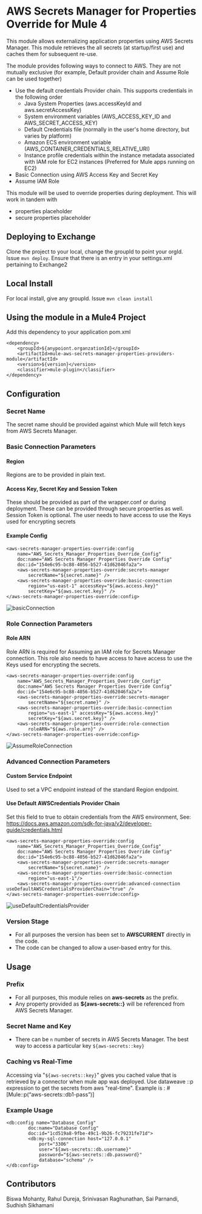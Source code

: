 # AWS Secrets Manager for Properties Override for Mule 4

This module allows externalizing application properties using AWS Secrets Manager.
This module retrieves the all secrets (at startup/first use) and caches them for subsequent re-use. 

The module provides following ways to connect to AWS.
They are not mutually exclusive (for example, Default provider chain and Assume Role can be used together)
- Use the default credentials Provider chain. This supports credentials in the following order 
  - Java System Properties (aws.accessKeyId and aws.secretAccessKey)
  - System environment variables (AWS_ACCESS_KEY_ID and AWS_SECRET_ACCESS_KEY)
  - Default Credentials file (normally in the user's home directory, but varies by platform)
  - Amazon ECS environment variable (AWS_CONTAINER_CREDENTIALS_RELATIVE_URI)
  - Instance profile credentials within the instance metadata associated with IAM role for EC2 instances (Preferred for Mule apps running on EC2)
- Basic Connection using AWS Access Key and Secret Key
- Assume IAM Role 

This module will be used to override properties during deployment. This will work in tandem with
- properties placeholder
- secure properties placeholder

## Deploying to Exchange
Clone the project to your local, change the groupId to point your orgId. Issue `mvn deploy`.
Ensure that there is an entry in your settings.xml pertaining to Exchange2

## Local Install
For local install, give any groupId. Issue `mvn clean install`

## Using the module in a Mule4 Project
Add this dependency to your application pom.xml

```
<dependency>
	<groupId>${anypoiont.organzationId}</groupId>
	<artifactId>mule-aws-secrets-manager-properties-providers-module</artifactId>
	<version>${version}</version>
	<classifier>mule-plugin</classifier>
</dependency>
```

## Configuration

### Secret Name
The secret name should be provided against which Mule will fetch keys from
AWS Secrets Manager.

### Basic Connection Parameters

#### Region
Regions are to be provided in plain text.

#### Access Key, Secret Key and Session Token
These should be provided as part of the wrapper.conf or during deployment.
These can be provided through secure properties as well. Session Token is optional. 
The user needs to have access to use the Keys used for encrypting secrets

#### Example Config

```
<aws-secrets-manager-properties-override:config
    name="AWS_Secrets_Manager_Properties_Override_Config"
    doc:name="AWS Secrets Manager Properties Override Config"
    doc:id="154e6c95-bc88-4056-b527-41d62046fa2a">
    <aws-secrets-manager-properties-override:secrets-manager
        secretName="${secret.name}" />
    <aws-secrets-manager-properties-override:basic-connection
        region="us-east-1" accessKey="${aws.access.key}"
        secretKey="${aws.secret.key}" />
</aws-secrets-manager-properties-override:config>
```

![basicConnection](basicConnection.png)

### Role Connection Parameters
#### Role ARN
Role ARN is required for Assuming an IAM role for Secrets Manager connection.
This role also needs to have access to have access to use the Keys used for encrypting the secrets.

```
<aws-secrets-manager-properties-override:config
    name="AWS_Secrets_Manager_Properties_Override_Config"
    doc:name="AWS Secrets Manager Properties Override Config"
    doc:id="154e6c95-bc88-4056-b527-41d62046fa2a">
    <aws-secrets-manager-properties-override:secrets-manager
        secretName="${secret.name}" />
    <aws-secrets-manager-properties-override:basic-connection
        region="us-east-1" accessKey="${aws.access.key}"
        secretKey="${aws.secret.key}" />
    <aws-secrets-manager-properties-override:role-connection
        roleARN="${aws.role.arn}" />
</aws-secrets-manager-properties-override:config>
```
![AssumeRoleConnection](AssumeRoleConnection.png)

### Advanced Connection Parameters
#### Custom Service Endpoint
Used to set a VPC endpoint instead of the standard Region endpoint.

#### Use Default AWSCredentials Provider Chain
Set this field to true to obtain credentials from the AWS environment, See: https://docs.aws.amazon.com/sdk-for-java/v2/developer-guide/credentials.html

```
<aws-secrets-manager-properties-override:config
    name="AWS_Secrets_Manager_Properties_Override_Config"
    doc:name="AWS Secrets Manager Properties Override Config"
    doc:id="154e6c95-bc88-4056-b527-41d62046fa2a">
    <aws-secrets-manager-properties-override:secrets-manager
        secretName="${secret.name}" />
    <aws-secrets-manager-properties-override:basic-connection
        region="us-east-1"/>
    <aws-secrets-manager-properties-override:advanced-connection useDefaultAWSCredentialsProviderChain="true" />
</aws-secrets-manager-properties-override:config>
```

![useDefaultCredentialsProvider](useDefaultCredentialProviderChain.png)

### Version Stage
- For all purposes the version has been set to **AWSCURRENT** directly in the code.
- The code can be changed to allow a user-based entry for this.

## Usage

### Prefix
- For all purposes, this module relies on **aws-secrets** as the prefix.
- Any property provided as **${aws-secrets::}** will be referenced from AWS Secrets Manager.

### Secret Name and Key
- There can be `n` number of secrets in AWS Secrets Manager. The best way to access a particular key
`${aws-secrets::key}`

### Caching vs Real-Time
Accessing via "`${aws-secrets::key}`" gives you cached value that is retrieved by a connector when mule app was deployed. Use dataweave ::p expression to get the secrets from aws "real-time". Example is :
#[Mule::p(“aws-secrets::db1-pass”)]

### Example Usage

```
<db:config name="Database_Config" 
		doc:name="Database Config"
		doc:id="1cd519a8-9fbe-49c1-9b26-fc79231fe71d">
		<db:my-sql-connection host="127.0.0.1" 
			port="3306"
			user="${aws-secrets::db.username}" 
			password="${aws-secrets::db.password}" 
			database="schema" />
</db:config>
```

## Contributors
Biswa Mohanty, Rahul Dureja, Srinivasan Raghunathan, Sai Parnandi, Sudhish Sikhamani
